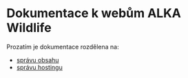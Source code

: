 Dokumentace k webům ALKA Wildlife
===================================

Prozatím je dokumentace rozdělena na:

* [správu obsahu](content.md)
* [správu hostingu](hosting.md)
